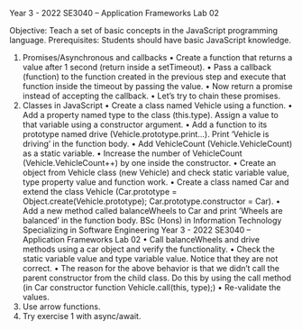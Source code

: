 Year 3 - 2022
SE3040 – Application Frameworks
Lab 02


Objective: Teach a set of basic concepts in the JavaScript programming language.
Prerequisites: Students should have basic JavaScript knowledge.
1. Promises/Asynchronous and callbacks
   • Create a function that returns a value after 1 second (return inside a setTimeout).
   • Pass a callback (function) to the function created in the previous step and execute that
   function inside the timeout by passing the value.
   • Now return a promise instead of accepting the callback.
   • Let’s try to chain these promises.
2. Classes in JavaScript
   • Create a class named Vehicle using a function.
   • Add a property named type to the class (this.type). Assign a value to that variable
   using a
   constructor argument.
   • Add a function to its prototype named drive (Vehicle.prototype.print...). Print
   ‘Vehicle is
   driving’ in the function body.
   • Add VehicleCount (Vehicle.VehicleCount) as a static variable.
   • Increase the number of VehicleCount (Vehicle.VehicleCount++) by one inside the
   constructor.
   • Create an object from Vehicle class (new Vehicle) and check static variable value,
   type
   property value and function work.
   • Create a class named Car and extend the class Vehicle (Car.prototype =
   Object.create(Vehicle.prototype); Car.prototype.constructor = Car).
   • Add a new method called balanceWheels to Car and print ‘Wheels are balanced’ in
   the
   function body.
   BSc (Hons) in Information Technology
   Specializing in Software Engineering
   Year 3 - 2022
   SE3040 – Application Frameworks
   Lab 02
   • Call balanceWheels and drive methods using a car object and verify the
   functionality.
   • Check the static variable value and type variable value. Notice that they are not
   correct.
   • The reason for the above behavior is that we didn’t call the parent constructor from
   the
   child class. Do this by using the call method (in Car constructor function
   Vehicle.call(this,
   type);)
   • Re-validate the values.
3. Use arrow functions.
4. Try exercise 1 with async/await.

